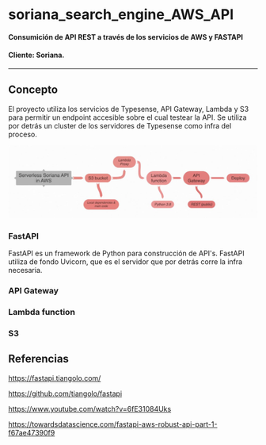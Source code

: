 # soriana_search_engine_AWS_API
#### Consumición de API REST a través de los servicios de AWS y FASTAPI
#### Cliente: Soriana.
---
## Concepto
El proyecto utiliza los servicios de Typesense, API Gateway, Lambda y S3 para permitir un endpoint accesible sobre el cual testear la API.
Se utiliza por detrás un cluster de los servidores de Typesense como infra del proceso.

![Workflow](https://github.com/JuanMartinElorriaga/soriana_search_engine_AWS_API/blob/master/search_engine/references/serverless_soriana)

### FastAPI
FastAPI es un framework de Python para construcción de API's.
FastAPI utiliza de fondo Uvicorn, que es el servidor que por detrás corre la infra necesaria.

### API Gateway

### Lambda function

### S3



## Referencias
https://fastapi.tiangolo.com/

https://github.com/tiangolo/fastapi

https://www.youtube.com/watch?v=6fE31084Uks

https://towardsdatascience.com/fastapi-aws-robust-api-part-1-f67ae47390f9
